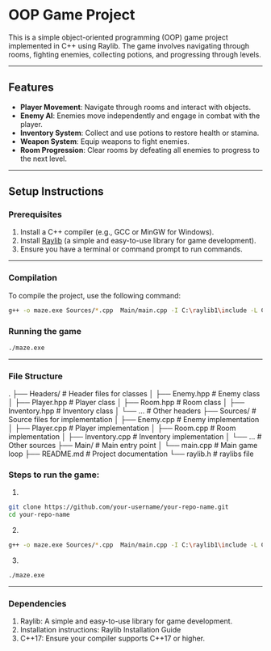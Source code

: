 # **OOP Game Project**

This is a simple object-oriented programming (OOP) game project implemented in C++ using Raylib. The game involves navigating through rooms, fighting enemies, collecting potions, and progressing through levels.

---

## **Features**
- **Player Movement**: Navigate through rooms and interact with objects.
- **Enemy AI**: Enemies move independently and engage in combat with the player.
- **Inventory System**: Collect and use potions to restore health or stamina.
- **Weapon System**: Equip weapons to fight enemies.
- **Room Progression**: Clear rooms by defeating all enemies to progress to the next level.

---

## **Setup Instructions**

### **Prerequisites**
1. Install a C++ compiler (e.g., GCC or MinGW for Windows).
2. Install [Raylib](https://www.raylib.com/) (a simple and easy-to-use library for game development).
3. Ensure you have a terminal or command prompt to run commands.

---

### **Compilation**
To compile the project, use the following command:

```bash
g++ -o maze.exe Sources/*.cpp  Main/main.cpp -I C:\raylib1\include -L C:\raylib1\lib -lraylib -lopengl32 -lgdi32 -lwinmm
```

### **Running the game**
```bash
./maze.exe
```

---


### File Structure
.
├── Headers/                # Header files for classes
│   ├── Enemy.hpp           # Enemy class
│   ├── Player.hpp          # Player class
│   ├── Room.hpp            # Room class
│   ├── Inventory.hpp       # Inventory class
│   └── ...                 # Other headers
├── Sources/                # Source files for implementation
│   ├── Enemy.cpp           # Enemy implementation
│   ├── Player.cpp          # Player implementation
│   ├── Room.cpp            # Room implementation
│   ├── Inventory.cpp       # Inventory implementation
│   └── ...                 # Other sources
├── Main/                   # Main entry point
│   └── main.cpp            # Main game loop
├── README.md               # Project documentation
└── raylib.h                # raylibs file

### Steps to run the game:
1. 
```bash
git clone https://github.com/your-username/your-repo-name.git
cd your-repo-name
```

2.
```bash
g++ -o maze.exe Sources/*.cpp  Main/main.cpp -I C:\raylib1\include -L C:\raylib1\lib -lraylib -lopengl32 -lgdi32 -lwinmm
```

3.
```bash
./maze.exe
```

---

### **Dependencies**
1. Raylib: A simple and easy-to-use library for game development.
2. Installation instructions: Raylib Installation Guide
3. C++17: Ensure your compiler supports C++17 or higher.
